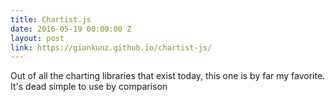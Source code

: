```yaml
---
title: Chartist.js
date: 2016-05-19 00:00:00 Z
layout: post
link: https://gionkunz.github.io/chartist-js/
---
```


Out of all the charting libraries that exist today, this one is by far my favorite. It's dead simple to use by comparison
